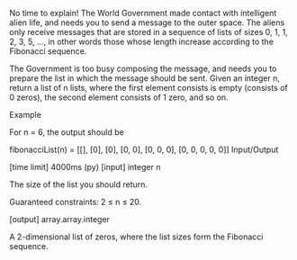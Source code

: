 No time to explain! The World Government made contact with intelligent alien life, and needs you to send a message to the outer space. The aliens only receive messages that are stored in a sequence of lists of sizes 0, 1, 1, 2, 3, 5, ..., in other words those whose length increase according to the Fibonacci sequence.

The Government is too busy composing the message, and needs you to prepare the list in which the message should be sent. Given an integer n, return a list of n lists, where the first element consists is empty (consists of 0 zeros), the second element consists of 1 zero, and so on.

Example

For n = 6, the output should be

fibonacciList(n) = [[],
                    [0],
                    [0],
                    [0, 0],
                    [0, 0, 0],
                    [0, 0, 0, 0, 0]]
Input/Output

[time limit] 4000ms (py)
[input] integer n

The size of the list you should return.

Guaranteed constraints:
2 ≤ n ≤ 20.

[output] array.array.integer

A 2-dimensional list of zeros, where the list sizes form the Fibonacci sequence.
